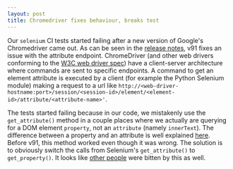 ```yaml
---
layout: post
title: Chromedriver fixes behaviour, breaks test
---
```

Our `selenium` CI tests started failing after a new version of Google's Chromedriver came out. As can be seen in the [release notes](https://chromedriver.storage.googleapis.com/index.html?path=91.0.4472.19/), v91 fixes an issue with the attribute endpoint. ChromeDriver (and other web drivers conforming to the [W3C web driver spec](https://w3c.github.io/webdriver/)) have a client-server architecture where commands are sent to specific endpoints. A command to get an element attribute is executed by a client (for example the Python Selenium module) making a request to a url like `http://<web-driver-hostname:port>/session/<session-id>/element/<element-id>/attribute/<attribute-name>'`.

The tests started failing because in our code, we mistakenly use the `get_attribute()` method in a couple places where we actually are querying for a DOM element `property`, not an `attribute` (namely `innerText`). The difference between a property and an attribute is well explained [here](https://stackoverflow.com/questions/6003819/what-is-the-difference-between-properties-and-attributes-in-html). Before v91, this method worked even though it was wrong. The solution is to obviously switch the calls from Selenium's `get_attribute()` to `get_property()`. It looks like [other people](https://groups.google.com/g/chromedriver-users/c/L82UzBKy58Q/m/m5moLZStAgAJ) were bitten by this as well.


